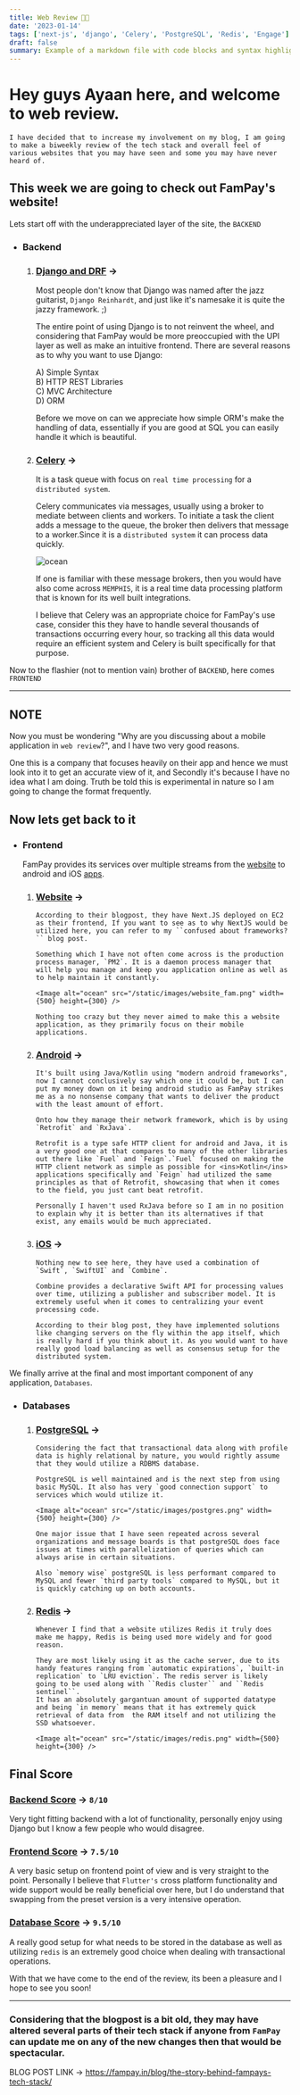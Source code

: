```yaml
---
title: Web Review 👏👏
date: '2023-01-14'
tags: ['next-js', 'django', 'Celery', 'PostgreSQL', 'Redis', 'Engage']
draft: false
summary: Example of a markdown file with code blocks and syntax highlighting
---
```


# Hey guys Ayaan here, and welcome to web review.

    I have decided that to increase my involvement on my blog, I am going to make a biweekly review of the tech stack and overall feel of various websites that you may have seen and some you may have never heard of.

## This week we are going to check out FamPay's website!

Lets start off with the underappreciated layer of the site, the `BACKEND`

- ### Backend

  1. ### <ins>Django and DRF</ins> ->

     Most people don't know that Django was named after the jazz guitarist, `Django Reinhardt`, and just like it's namesake it is quite the jazzy framework. ;)

     The entire point of using Django is to not reinvent the wheel, and considering that FamPay would be more preoccupied with the UPI layer as well as make an intuitive frontend.
     There are several reasons as to why you want to use Django:

     A) Simple Syntax <br/>
     B) HTTP REST Libraries <br/>
     C) MVC Architecture <br/>
     D) ORM <br/>

     Before we move on can we appreciate how simple ORM's make the handling of data, essentially if you are good at SQL you can easily handle it which is beautiful.

  2. ### <ins>Celery</ins> ->

     It is a task queue with focus on `real time processing` for a `distributed system`.

     Celery communicates via messages, usually using a broker to mediate between clients and workers. To initiate a task the client adds a message to the queue, the broker then delivers that message to a worker.Since it is a `distributed system` it can process data quickly.

       <Image alt="ocean" src="/static/images/celery.png" width={500} height={300} />

     If one is familiar with these message brokers, then you would have also come across `MEMPHIS`, it is a real time data processing platform that is known for its well built integrations.

     I believe that Celery was an appropriate choice for FamPay's use case, consider this they have to handle several thousands of transactions occurring every hour, so tracking all this data would require an efficient system and Celery is built specifically for that purpose.

Now to the flashier (not to mention vain) brother of `BACKEND`, here comes `FRONTEND`

---

## NOTE <br/>

Now you must be wondering "Why are you discussing about a mobile application in `web review`?", and I have two very good reasons.

One this is a company that focuses heavily on their app and hence we must look into it to get an accurate view of it, and Secondly it's because I have no idea what I am doing. Truth be told this is experimental in nature so I am going to change the format frequently.

## Now lets get back to it

- ### Frontend

  FamPay provides its services over multiple streams from the <ins>website</ins> to android and iOS <ins>apps</ins>.

  1.  ### <ins>Website</ins> ->

          According to their blogpost, they have Next.JS deployed on EC2 as their frontend, If you want to see as to why NextJS would be utilized here, you can refer to my ``confused about frameworks?`` blog post.

          Something which I have not often come across is the production process manager, `PM2`. It is a daemon process manager that will help you manage and keep you application online as well as to help maintain it constantly.

          <Image alt="ocean" src="/static/images/website_fam.png" width={500} height={300} />

          Nothing too crazy but they never aimed to make this a website application, as they primarily focus on their mobile applications.

  2.  ### <ins>Android</ins> ->

          It's built using Java/Kotlin using "modern android frameworks", now I cannot conclusively say which one it could be, but I can put my money down on it being android studio as FamPay strikes me as a no nonsense company that wants to deliver the product with the least amount of effort.

          Onto how they manage their network framework, which is by using `Retrofit` and `RxJava`.

          Retrofit is a type safe HTTP client for android and Java, it is a very good one at that compares to many of the other libraries out there like `Fuel` and `Feign`.`Fuel` focused on making the HTTP client network as simple as possible for <ins>Kotlin</ins> applications specifically and `Feign` had utilized the same principles as that of Retrofit, showcasing that when it comes to the field, you just cant beat retrofit.

          Personally I haven't used RxJava before so I am in no position to explain why it is better than its alternatives if that exist, any emails would be much appreciated.

  3.  ### <ins>iOS</ins> ->

          Nothing new to see here, they have used a combination of `Swift`, `SwiftUI` and `Combine`.

          Combine provides a declarative Swift API for processing values over time, utilizing a publisher and subscriber model. It is extremely useful when it comes to centralizing your event processing code.

          According to their blog post, they have implemented solutions like changing servers on the fly within the app itself, which is really hard if you think about it. As you would want to have really good load balancing as well as consensus setup for the distributed system.

We finally arrive at the final and most important component of any application, `Databases`.

- ### Databases

  1.  ### <ins>PostgreSQL</ins> ->

          Considering the fact that transactional data along with profile data is highly relational by nature, you would rightly assume that they would utilize a RDBMS database.

          PostgreSQL is well maintained and is the next step from using basic MySQL. It also has very `good connection support` to services which would utilize it.

          <Image alt="ocean" src="/static/images/postgres.png" width={500} height={300} />

          One major issue that I have seen repeated across several organizations and message boards is that postgreSQL does face issues at times with parallelization of queries which can always arise in certain situations.

          Also `memory wise` postgreSQL is less performant compared to MySQL and fewer `third party tools` compared to MySQL, but it is quickly catching up on both accounts.

  2.  ### <ins>Redis</ins> ->

          Whenever I find that a website utilizes Redis it truly does make me happy, Redis is being used more widely and for good reason.

          They are most likely using it as the cache server, due to its handy features ranging from `automatic expirations`, `built-in replication` to `LRU eviction`. The redis server is likely going to be used along with ``Redis cluster`` and ``Redis sentinel``.
          It has an absolutely gargantuan amount of supported datatype and being `in memory` means that it has extremely quick retrieval of data from  the RAM itself and not utilizing the SSD whatsoever.

          <Image alt="ocean" src="/static/images/redis.png" width={500} height={300} />

## Final Score

### <ins>Backend Score</ins> -> `8/10`

Very tight fitting backend with a lot of functionality, personally enjoy using Django but I know a few people who would disagree.

### <ins>Frontend Score</ins> -> `7.5/10`

A very basic setup on frontend point of view and is very straight to the point. Personally I believe that `Flutter's` cross platform functionality and wide support would be really beneficial over here, but I do understand that swapping from the preset version is a very intensive operation.

### <ins>Database Score</ins> -> `9.5/10`

A really good setup for what needs to be stored in the database as well as utilizing `redis` is an extremely good choice when dealing with transactional operations.

With that we have come to the end of the review, its been a pleasure and I hope to see you soon!

---

### Considering that the blogpost is a bit old, they may have altered several parts of their tech stack if anyone from `FamPay` can update me on any of the new changes then that would be spectacular.

BLOG POST LINK -> https://fampay.in/blog/the-story-behind-fampays-tech-stack/
